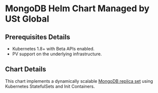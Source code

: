 # MongoDB Helm Chart Managed by USt Global

## Prerequisites Details
* Kubernetes 1.8+ with Beta APIs enabled.
* PV support on the underlying infrastructure.

## Chart Details

This chart implements a dynamically scalable [MongoDB replica set](https://docs.mongodb.com/manual/tutorial/deploy-replica-set/)
using Kubernetes StatefulSets and Init Containers.
